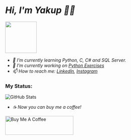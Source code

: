# *Hi, I'm Yakup 👋🏼*

<img src="https://user-images.githubusercontent.com/73075252/160915038-e8745e33-befd-4043-8bcf-7fc1d9bdd158.png" width="100">


 - *🌱 I’m currently learning Python, C, C# and SQL Server.*
 - *🔭 I’m currently working on [Python Exercises](https://github.com/Yakupacs/Python-Cursus-BTK.git)*
 - *📫 How to reach me: [Linkedln](https://www.linkedin.com/in/yakup-açış-aa77751ab/), [Instagram](https://www.instagram.com/yakupacs/)*

<!--
**Yakupacs/Yakupacs** is a ✨ _special_ ✨ repository because its `README.md` (this file) appears on your GitHub profile.

Here are some ideas to get you started:

- 🔭 I’m currently working on  
- 🌱 I’m currently learning ...
- 👯 I’m looking to collaborate on ...
- 🤔 I’m looking for help with ...
- 💬 Ask me about ...
- 📫 How to reach me: ...
- 😄 Pronouns: ...
- ⚡ Fun fact: ...
-->

### My Status:
![GitHub Stats](https://github-readme-stats.vercel.app/api?username=Yakupacs&theme=radical)

 - *☕️ Now you can buy me a coffee!*
 
<a href="https://www.buymeacoffee.com/yakupacs" target="_blank"><img src="https://cdn.buymeacoffee.com/buttons/v2/default-yellow.png" alt="Buy Me A Coffee" style="height: 60px !important;width: 217px !important;" ></a>
